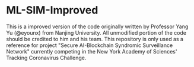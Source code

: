 # ML-SIM-Improved
This is a improved version of the code originally written by Professor Yang Yu (@eyounx) from Nanjing University. All unmodified portion of the code should be credited to him and his team. This repository is only used as a reference for project "Secure AI-Blockchain Syndromic Surveillance Network" currently competing in the New York Academy of Sciences' Tracking Coronavirus Challenge.
